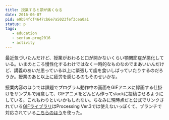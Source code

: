 ```yaml
---
title: 授業すると顎が痛くなる
date: 2016-06-07
pid: e9b54fcf4647cb6e7a5023fef3cea0a1
status: p
tags:
   - education
   - sentan-prog2016
   - activity
---
```


最近気づいたんだけど、授業がおわると口が開かないくらい顎関節症が悪化している。いまのところ慢性化するわけではなく一時的なものなのでまあいいんだけど、講義のあいだ思っている以上に緊張して歯を食いしばっていたりするのだろうか。授業のあと以上に疲労を感じるのもそのせいかな。

授業内容のほうでは課題でプログラム動作中の画面をGIFアニメに録画する仕掛けをサンプルで用意して、GIFアニメをどんどん作ってslackに投稿させるようにしている。これもわりといいかもしれない。ちなみに現時点だと公式でリンクされている[GIFライブラリ][1]はProcessing Ver.3では使えないっぽくて、ブランチで対応されている[こちらのほう][2]を使った。

[1]:	http://extrapixel.github.io/gif-animation/
[2]:	https://github.com/extrapixel/gif-animation/tree/3.0